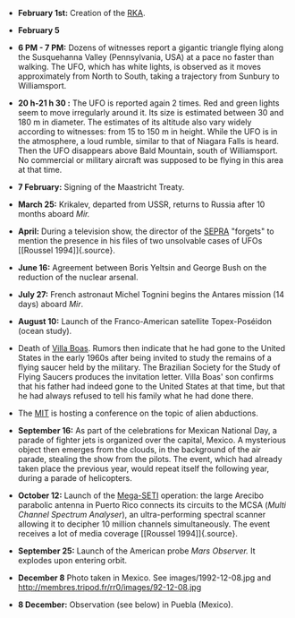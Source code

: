 ﻿

-   **February 1st:** Creation of the [RKA](orgs.html#RKA).

- **February 5**


-   **6 PM - 7 PM:** Dozens of witnesses report a gigantic triangle flying along the Susquehanna Valley (Pennsylvania, USA) at a pace no faster than walking. The UFO, which has white lights, is observed as it moves approximately from North to South, taking a trajectory from Sunbury to Williamsport.


-   **20 h-21 h 30 :** The UFO is reported again 2 times. Red and green lights seem to move irregularly around it. Its size is estimated between 30 and 180 m in diameter. The estimates of its altitude also vary widely according to witnesses: from 15 to 150 m in height. While the UFO is in the atmosphere, a loud rumble, similar to that of Niagara Falls is heard. Then the UFO disappears above Bald Mountain, south of Williamsport. No commercial or military aircraft was supposed to be flying in this area at that time.


-   **7 February:** Signing of the Maastricht Treaty.


-   **March 25:** Krikalev, departed from USSR, returns to Russia after 10 months aboard *Mir.*


-   **April:** During a television show, the director of the [SEPRA](SEPRA.html) "forgets" to mention the presence in his files of two unsolvable cases of UFOs [\[Roussel 1994\]]{.source}.


-   **June 16:** Agreement between Boris Yeltsin and George Bush on the reduction of the nuclear arsenal.


-   **July 27:** French astronaut Michel Tognini begins the Antares mission (14 days) aboard *Mir*.


-   **August 10:** Launch of the Franco-American satellite Topex-Poséidon
    (ocean study).


- Death of [Villa Boas](VillaBoasAntonio.html). Rumors then indicate that he had gone to the United States in the early 1960s after being invited to study the remains of a flying saucer held by the military. The Brazilian Society for the Study of Flying Saucers produces the invitation letter. Villa Boas' son confirms that his father had indeed gone to the United States at that time, but that he had always refused to tell his family what he had done there.


- The [MIT](MIT.html) is hosting a conference on the topic of alien abductions.


-   **September 16:** As part of the celebrations for Mexican National Day, a parade of fighter jets is organized over the capital, Mexico. A mysterious object then emerges from the clouds, in the background of the air parade, stealing the show from the pilots. The event, which had already taken place the previous year, would repeat itself the following year, during a parade of helicopters.


- **October 12:** Launch of the [Mega-SETI](SETI.html#MegaSETI) operation: the large Arecibo parabolic antenna in Puerto Rico connects its circuits to the MCSA (*Multi Channel Spectrum Analyser*), an ultra-performing spectral scanner allowing it to decipher 10 million channels simultaneously. The event receives a lot of media coverage [\[Roussel 1994\]]{.source}.


-   **September 25:** Launch of the American probe *Mars Observer.*
    It explodes upon entering orbit.


- **December 8** Photo taken in Mexico. See images/1992-12-08.jpg and http://membres.tripod.fr/rr0/images/92-12-08.jpg

-   **8 December:** Observation (see below) in Puebla (Mexico).
